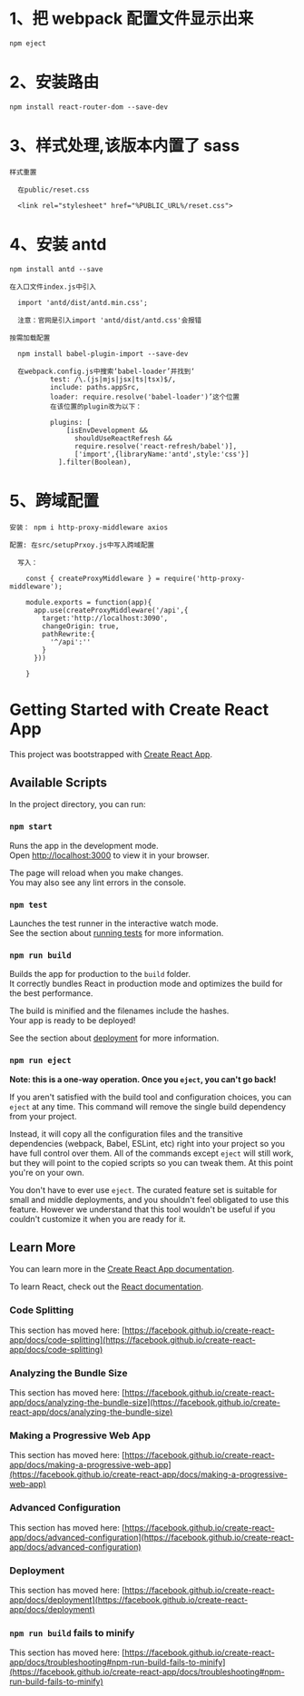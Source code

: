 # 1、把 webpack 配置文件显示出来

    npm eject

# 2、安装路由

    npm install react-router-dom --save-dev

# 3、样式处理,该版本内置了 sass

    样式重置

      在public/reset.css

      <link rel="stylesheet" href="%PUBLIC_URL%/reset.css">

# 4、安装 antd

    npm install antd --save

    在入口文件index.js中引入

      import 'antd/dist/antd.min.css';

      注意：官网是引入import 'antd/dist/antd.css'会报错

    按需加载配置

      npm install babel-plugin-import --save-dev

      在webpack.config.js中搜索‘babel-loader’并找到‘
              test: /\.(js|mjs|jsx|ts|tsx)$/,
              include: paths.appSrc,
              loader: require.resolve('babel-loader')’这个位置
              在该位置的plugin改为以下：

              plugins: [
                  [isEnvDevelopment &&
                    shouldUseReactRefresh &&
                    require.resolve('react-refresh/babel')],
                    ['import',{libraryName:'antd',style:'css'}]
                ].filter(Boolean),

# 5、跨域配置

    安装： npm i http-proxy-middleware axios

    配置: 在src/setupPrxoy.js中写入跨域配置

      写入：

        const { createProxyMiddleware } = require('http-proxy-middleware');

        module.exports = function(app){
          app.use(createProxyMiddleware('/api',{
            target:'http://localhost:3090',
            changeOrigin: true,
            pathRewrite:{
              '^/api':''
            }
          }))

        }

# Getting Started with Create React App

This project was bootstrapped with [Create React App](https://github.com/facebook/create-react-app).

## Available Scripts

In the project directory, you can run:

### `npm start`

Runs the app in the development mode.\
Open [http://localhost:3000](http://localhost:3000) to view it in your browser.

The page will reload when you make changes.\
You may also see any lint errors in the console.

### `npm test`

Launches the test runner in the interactive watch mode.\
See the section about [running tests](https://facebook.github.io/create-react-app/docs/running-tests) for more information.

### `npm run build`

Builds the app for production to the `build` folder.\
It correctly bundles React in production mode and optimizes the build for the best performance.

The build is minified and the filenames include the hashes.\
Your app is ready to be deployed!

See the section about [deployment](https://facebook.github.io/create-react-app/docs/deployment) for more information.

### `npm run eject`

**Note: this is a one-way operation. Once you `eject`, you can't go back!**

If you aren't satisfied with the build tool and configuration choices, you can `eject` at any time. This command will remove the single build dependency from your project.

Instead, it will copy all the configuration files and the transitive dependencies (webpack, Babel, ESLint, etc) right into your project so you have full control over them. All of the commands except `eject` will still work, but they will point to the copied scripts so you can tweak them. At this point you're on your own.

You don't have to ever use `eject`. The curated feature set is suitable for small and middle deployments, and you shouldn't feel obligated to use this feature. However we understand that this tool wouldn't be useful if you couldn't customize it when you are ready for it.

## Learn More

You can learn more in the [Create React App documentation](https://facebook.github.io/create-react-app/docs/getting-started).

To learn React, check out the [React documentation](https://reactjs.org/).

### Code Splitting

This section has moved here: [https://facebook.github.io/create-react-app/docs/code-splitting](https://facebook.github.io/create-react-app/docs/code-splitting)

### Analyzing the Bundle Size

This section has moved here: [https://facebook.github.io/create-react-app/docs/analyzing-the-bundle-size](https://facebook.github.io/create-react-app/docs/analyzing-the-bundle-size)

### Making a Progressive Web App

This section has moved here: [https://facebook.github.io/create-react-app/docs/making-a-progressive-web-app](https://facebook.github.io/create-react-app/docs/making-a-progressive-web-app)

### Advanced Configuration

This section has moved here: [https://facebook.github.io/create-react-app/docs/advanced-configuration](https://facebook.github.io/create-react-app/docs/advanced-configuration)

### Deployment

This section has moved here: [https://facebook.github.io/create-react-app/docs/deployment](https://facebook.github.io/create-react-app/docs/deployment)

### `npm run build` fails to minify

This section has moved here: [https://facebook.github.io/create-react-app/docs/troubleshooting#npm-run-build-fails-to-minify](https://facebook.github.io/create-react-app/docs/troubleshooting#npm-run-build-fails-to-minify)
